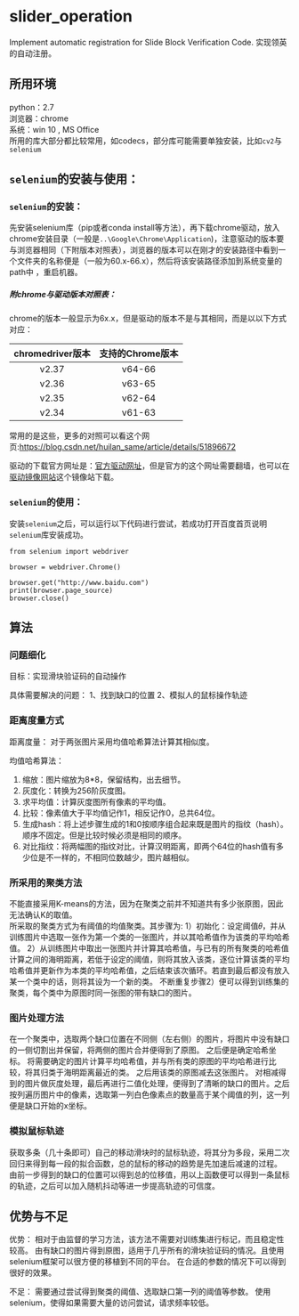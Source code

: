 # slider_operation
Implement automatic registration for Slide Block Verification Code.
实现领英的自动注册。
## 所用环境
python：2.7  
浏览器：chrome  
系统：win 10 , MS Office  
所用的库大部分都比较常用，如codecs，部分库可能需要单独安装，比如`cv2`与`selenium`  
## `selenium`的安装与使用：
###  `selenium`的安装：
先安装selenium库（pip或者conda install等方法），再下载chrome驱动，放入chrome安装目录（一般是`..\Google\Chrome\Application`)，注意驱动的版本要与浏览器相同（下附版本对照表），浏览器的版本可以在刚才的安装路径中看到一个文件夹的名称便是（一般为60.x-66.x），然后将该安装路径添加到系统变量的path中 ，重启机器。
##### 附chrome与驱动版本对照表：
chrome的版本一般显示为6x.x，但是驱动的版本不是与其相同，而是以以下方式对应：

|chromedriver版本  |支持的Chrome版本
| :-------------:|:-------------:|
|v2.37|	v64-66|
|v2.36|	v63-65|
|v2.35|	v62-64|
|v2.34|	v61-63|


常用的是这些，更多的对照可以看这个网页:https://blog.csdn.net/huilan_same/article/details/51896672   

驱动的下载官方网址是：[官方驱动网址](https://sites.google.com/a/chromium.org/chromedriver/downloads)，但是官方的这个网址需要翻墙，也可以在[驱动镜像网站](http://npm.taobao.org/mirrors/chromedriver/)这个镜像站下载。
###  `selenium`的使用：
安装`selenium`之后，可以运行以下代码进行尝试，若成功打开百度首页说明`selenium`库安装成功。
```
from selenium import webdriver

browser = webdriver.Chrome()

browser.get("http://www.baidu.com")
print(browser.page_source)
browser.close()
```
## 算法
### 问题细化
目标：实现滑块验证码的自动操作

具体需要解决的问题：
	1、找到缺口的位置
	2、模拟人的鼠标操作轨迹
### 距离度量方式
距离度量：
对于两张图片采用均值哈希算法计算其相似度。

均值哈希算法：
1) 缩放：图片缩放为8*8，保留结构，出去细节。
2) 灰度化：转换为256阶灰度图。
3) 求平均值：计算灰度图所有像素的平均值。
4) 比较：像素值大于平均值记作1，相反记作0，总共64位。
5) 生成hash：将上述步骤生成的1和0按顺序组合起来既是图片的指纹（hash）。顺序不固定。但是比较时候必须是相同的顺序。
6) 对比指纹：将两幅图的指纹对比，计算汉明距离，即两个64位的hash值有多少位是不一样的，不相同位数越少，图片越相似。
### 所采用的聚类方法
不能直接采用K-means的方法，因为在聚类之前并不知道共有多少张原图，因此无法确认K的取值。  
所采取的聚类方式为有阈值的均值聚类。其步骤为:
1）初始化：设定阈值𝜃，并从训练图片中选取一张作为第一个类的一张图片，并以其哈希值作为该类的平均哈希值。
2）从训练图片中取出一张图片并计算其哈希值，与已有的所有聚类的哈希值计算之间的海明距离，若低于设定的阈值，则将其放入该类，逐位计算该类的平均哈希值并更新作为本类的平均哈希值，之后结束该次循环。若直到最后都没有放入某一个类中的话，则将其设为一个新的类。
不断重复步骤2）便可以得到训练集的聚类，每个类中为原图时同一张图的带有缺口的图片。
### 图片处理方法
在一个聚类中，选取两个缺口位置在不同侧（左右侧）的图片，将图片中没有缺口的一侧切割出并保留，将两侧的图片合并便得到了原图。
之后便是确定哈希坐标。
将需要确定的图片计算平均哈希值，并与所有类的原图的平均哈希进行比较，将其归类于海明距离最近的类。
之后用该类的原图减去这张图片。
对相减得到的图片做灰度处理，最后再进行二值化处理，便得到了清晰的缺口的图片。之后按列遍历图片中的像素，选取第一列白色像素点的数量高于某个阈值的列，这一列便是缺口开始的x坐标。
### 模拟鼠标轨迹
获取多条（几十条即可）自己的移动滑块时的鼠标轨迹，将其分为多段，采用二次回归来得到每一段的拟合函数，总的鼠标的移动的趋势是先加速后减速的过程。
由前一步得到的缺口的位置可以得到总的位移值，用以上函数便可以得到一条鼠标的轨迹，之后可以加入随机抖动等进一步提高轨迹的可信度。
## 优势与不足
优势：
相对于由监督的学习方法，该方法不需要对训练集进行标记，而且稳定性较高。
由有缺口的图片得到原图，适用于几乎所有的滑块验证码的情况。且使用selenium框架可以很方便的移植到不同的平台。
在合适的参数的情况下可以得到很好的效果。

不足：
需要通过尝试得到聚类的阈值、选取缺口第一列的阈值等参数。
使用selenium，使得如果需要大量的访问尝试，请求频率较低。
